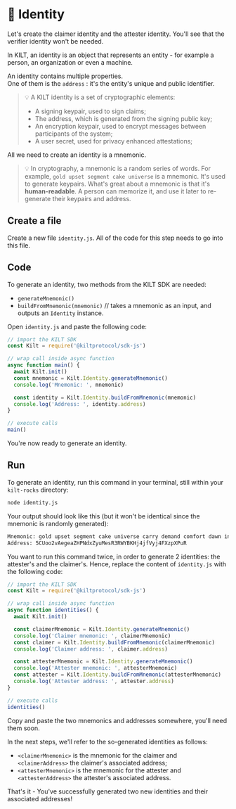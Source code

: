 # 👤 Identity

Let's create the <span class="label-role claimer">claimer</span> identity and the <span class="label-role attester">attester</span> identity. You'll see that the <span class="label-role verifier">verifier</span> identity won't be needed.

In KILT, an identity is an object that represents an entity - for example a person, an organization or even a machine.

An identity contains multiple properties.  
One of them is the `address` : it's the entity's unique and public identifier.

> 💡 A KILT identity is a set of cryptographic elements:
>
> - A signing keypair, used to sign claims;
> - The address, which is generated from the signing public key;
> - An encryption keypair, used to encrypt messages between participants of the system;
> - A user secret, used for privacy enhanced attestations;

All we need to create an identity is a mnemonic.

> 💡 In cryptography, a mnemonic is a random series of words. For example, `gold upset segment cake universe` is a mnemonic. It's used to generate keypairs. What's great about a mnemonic is that it's **human-readable**. A person can memorize it, and use it later to re-generate their keypairs and address.

## Create a file

Create a new file `identity.js`.
All of the code for this step needs to go into this file.

## Code

To generate an identity, two methods from the KILT SDK are needed:

- `generateMnemonic()`
- `buildFromMnemonic(mnemonic)` // takes a mnemonic as an input, and outputs an `Identity` instance.

Open `identity.js` and paste the following code:

<!-- copy and paste 🚧 1️⃣ identity_example from 1_identity.ts -->

<!-- IMPORTANT ❗️ Respect the UNCOMMENT-LINE and REMOVE-LINE comments -->

```javascript
// import the KILT SDK
const Kilt = require('@kiltprotocol/sdk-js')

// wrap call inside async function
async function main() {
  await Kilt.init()
  const mnemonic = Kilt.Identity.generateMnemonic()
  console.log('Mnemonic: ', mnemonic)

  const identity = Kilt.Identity.buildFromMnemonic(mnemonic)
  console.log('Address: ', identity.address)
}

// execute calls
main()
```

You're now ready to generate an identity.

## Run

To generate an identity, run this command in your terminal, still within your `kilt-rocks` directory:

```bash
node identity.js
```

Your output should look like this (but it won't be identical since the mnemonic is randomly generated):

```bash
Mnemonic: gold upset segment cake universe carry demand comfort dawn invite element capital
Address: 5CUoo2vAegeaZHPNdxZyuMesR3RWYBKHj4jfVyj4FXzpXPuR
```

You want to run this command twice, in order to generate 2 identities: the <span class="label-role attester">attester</span>'s and the <span class="label-role claimer">claimer</span>'s. Hence, replace the content of `identity.js` with the following code:

<!-- copy and paste 🚧 2️⃣ identities_example from 1_identity.ts -->

<!-- IMPORTANT ❗️ Respect the UNCOMMENT-LINE and REMOVE-LINE comments -->

```javascript
// import the KILT SDK
const Kilt = require('@kiltprotocol/sdk-js')

// wrap call inside async function
async function identities() {
  await Kilt.init()

  const claimerMnemonic = Kilt.Identity.generateMnemonic()
  console.log('Claimer mnemonic: ', claimerMnemonic)
  const claimer = Kilt.Identity.buildFromMnemonic(claimerMnemonic)
  console.log('Claimer address: ', claimer.address)

  const attesterMnemonic = Kilt.Identity.generateMnemonic()
  console.log('Attester mnemonic: ', attesterMnemonic)
  const attester = Kilt.Identity.buildFromMnemonic(attesterMnemonic)
  console.log('Attester address: ', attester.address)
}

// execute calls
identities()
```

Copy and paste the two mnemonics and addresses somewhere, you'll need them soon.

In the next steps, we'll refer to the so-generated identities as follows:

- `<claimerMnemonic>` is the mnemonic for the claimer and `<claimerAddress>` the claimer's associated address;
- `<attesterMnemonic>` is the mnemonic for the attester and `<attesterAddress>` the attester's associated address.

That's it - You've successfully generated two new identities and their associated addresses!
